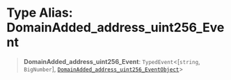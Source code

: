 # Type Alias: DomainAdded\_address\_uint256\_Event

> **DomainAdded\_address\_uint256\_Event**: `TypedEvent`\<\[`string`, `BigNumber`\], [`DomainAdded_address_uint256_EventObject`](../interfaces/DomainAdded_address_uint256_EventObject.md)\>
